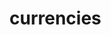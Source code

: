 # currencies

<include from="Snippets-PortalAPI.md" element-id="snippet-header" />

<api-doc openapi-path="../../api.yaml" tag="currencies"></api-doc>